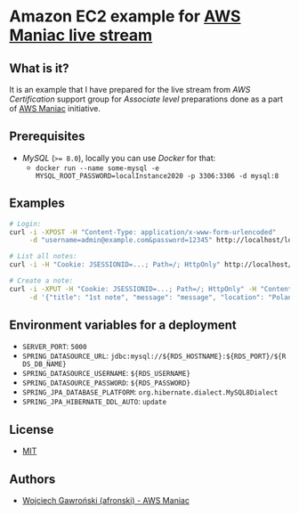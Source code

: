 # Amazon EC2 example for [AWS Maniac live stream](https://awsmaniac.com/live)

## What is it?

It is an example that I have prepared for the live stream from *AWS Certification* support group for *Associate level* preparations done as a part of [AWS Maniac](https://awsmaniac.com) initiative.

## Prerequisites

- *MySQL* (`>= 8.0`), locally you can use *Docker* for that:
    - `docker run --name some-mysql -e MYSQL_ROOT_PASSWORD=localInstance2020 -p 3306:3306 -d mysql:8`

## Examples

```bash
# Login:
curl -i -XPOST -H "Content-Type: application/x-www-form-urlencoded"        \
     -d "username=admin@example.com&password=12345" http://localhost/login

# List all notes:
curl -i -H "Cookie: JSESSIONID=...; Path=/; HttpOnly" http://localhost/notes

# Create a note:
curl -i -XPUT -H "Cookie: JSESSIONID=...; Path=/; HttpOnly" -H "Content-Type: application/json"    \
     -d '{"title": "1st note", "message": "message", "location": "Poland"}' http://localhost/notes
```

## Environment variables for a deployment

- `SERVER_PORT`: `5000`
- `SPRING_DATASOURCE_URL`: `jdbc:mysql://${RDS_HOSTNAME}:${RDS_PORT}/${RDS_DB_NAME}`
- `SPRING_DATASOURCE_USERNAME`: `${RDS_USERNAME}`
- `SPRING_DATASOURCE_PASSWORD`: `${RDS_PASSWORD}`
- `SPRING_JPA_DATABASE_PLATFORM`: `org.hibernate.dialect.MySQL8Dialect`
- `SPRING_JPA_HIBERNATE_DDL_AUTO`: `update`

## License

- [MIT](LICENSE.md)

## Authors

- [Wojciech Gawroński (afronski) - AWS Maniac](https://github.com/afronski)
